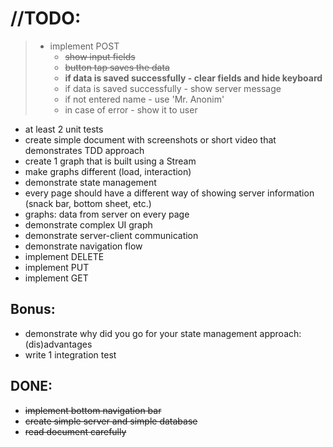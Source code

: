 # //TODO:

>- implement POST
>   - <s>show input fields</s>
>   - <s>button tap saves the data</s>
>   - **if data is saved successfully - clear fields and hide keyboard**
>   - if data is saved successfully - show server message
>   - if not entered name - use 'Mr. Anonim'
>   - in case of error - show it to user
- at least 2 unit tests
- create simple document with screenshots or short video that demonstrates TDD approach
- create 1 graph that is built using a Stream
- make graphs different (load, interaction)
- demonstrate state management
- every page should have a different way of showing server information (snack bar, bottom sheet, etc.)
- graphs: data from server on every page
- demonstrate complex UI graph
- demonstrate server-client communication
- demonstrate navigation flow
- implement DELETE
- implement PUT
- implement GET


## Bonus:

- demonstrate why did you go for your state management approach: (dis)advantages
- write 1 integration test



## DONE:
- <s>implement bottom navigation bar</s>
- <s>create simple server and simple database</s>
- <s>read document carefully</s>


